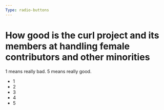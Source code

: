 ```yaml
---
Type: radio-buttons
---
```


# How good is the curl project and its members at handling female contributors and other minorities

1 means really bad. 5 means really good.

- 1
- 2
- 3
- 4
- 5
